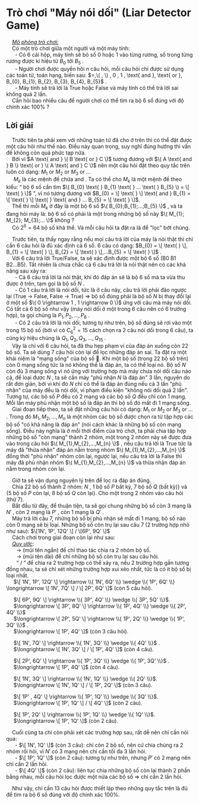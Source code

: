 # Trò chơi "Máy nói dối" (Liar Detector Game)
&nbsp;&nbsp;&nbsp;&nbsp;*<ins>Mô phỏng trò chơi:</ins>* <br>
&nbsp;&nbsp;&nbsp;&nbsp;Có một trò chơi giữa một người và một máy tính: <br>
&nbsp;&nbsp;&nbsp;&nbsp;&nbsp;&nbsp;- Có 6 cái hộp, máy tính sẽ bỏ số 0 hoặc 1 vào từng rương, số trong từng rương được kí hiệu từ $B_{0}$ tới $B_{5}$ . <br>
&nbsp;&nbsp;&nbsp;&nbsp;&nbsp;&nbsp;- Người chơi được quyền hỏi $n$ câu hỏi, mỗi câu hỏi chỉ được sử dụng các toán tử, toán hạng, biến sau: $=,\( , \) , 0 , 1 , \text{ and }, \text{ or }, B_{0}, B_{1}, B_{2}, B_{3}, B_{4}, B_{5}$ . <br>
&nbsp;&nbsp;&nbsp;&nbsp;&nbsp;&nbsp;- Máy tính sẽ trả lời là True hoặc False và máy tính có thể trả lời sai không quá 2 lần. <br>
&nbsp;&nbsp;&nbsp;&nbsp;Cần hỏi bao nhiểu câu  để người chơi có thể tìm ra bộ 6 số đúng với độ chính xác 100% ? <br>

## Lời giải
&nbsp;&nbsp;&nbsp;&nbsp;Trước tiên ta phải xem với những toán tử đã cho ở trên thì có thể đặt được một câu hỏi như thế nào. Điều này quan trọng, suy nghĩ đúng hướng thì vấn đề không còn quá phức tạp nữa. <br>
&nbsp;&nbsp;&nbsp;&nbsp;Bởi vì $A \text{ and } \( B \text{ or } C \)$ tương đương với $\( A \text{ and } B \) \text{ or } \( A \text{ and } C \)$ nên một câu hỏi đặt theo quy tắc trên luôn có dạng: $M_{1} \text{ } \text{or} \text{ } M_{2} \text{ } \text{or} \text{ } M_{3} \text{ } \text{or} \text{ } ...$ <br>
&nbsp;&nbsp;&nbsp;&nbsp; $M_{k}$ là các mệnh đề chứa $\text{and}$ . Ta có thể cho $M_{k}$ là một mệnh đề theo kiểu: “ bộ 6 số cần tìm $\( B_{0} \text{ } B_{1} \text{ } ... \text{ } B_{5} \) = \[ \text{  } \]$ ”, vì nó tương đương với $B_{0} = \[ \text{ } \] \text{ and } B_{1} = \[  \text{ } \] \text{ } \text{ and } ... B_{5} = \[ \text{ } \]$. <br>
&nbsp;&nbsp;&nbsp;&nbsp;Thế thì mỗi $M_k$ ở đây là một bộ 6 số $\( B_{0};B_{1};...;B_{5} \)$ , và ta đang hỏi máy là: bộ 6 số có phải là một trong những bộ số này $\( M_{1}; M_{2}; M_{3};... \)$ không ? <br>
&nbsp;&nbsp;&nbsp;&nbsp;Có $2^{6} = 64$ bộ số khả thể. Và mỗi câu hỏi ta đặt ra là để "lọc" bớt chúng. <br>

&nbsp;&nbsp;&nbsp;&nbsp;Trước tiên, ta thấy ngay rằng nếu mọi câu trả lời của máy là nói thật thì chỉ cần 6 câu hỏi là đủ xác định cả 6 số. 6 câu có dạng:  $B_{0} = \[ \text{ } \], B_{1} = \[ \text{ } \], B_{2} = \[ \text{ } \],...B_{5} = \[ \text{ } \]$ . <br>
&nbsp;&nbsp;&nbsp;&nbsp;Với 6 câu trả lời True/False, ta sẽ xác định được một bộ 6 số (B0 B1 B2...B5). Tất nhiên là chưa chắc cả 6 câu trả lời là nói thật nên có các khả năng sau xảy ra: <br>
&nbsp;&nbsp;&nbsp;&nbsp;&nbsp;&nbsp;- Cả 6 câu trả lời là nói thật, khi đó đáp án sẽ là bộ 6 số mà ta vừa thu được ở trên, tạm gọi là bộ số $N$ . <br>
&nbsp;&nbsp;&nbsp;&nbsp;&nbsp;&nbsp;- Có 1 câu trả lời là nói dối, tức là ở câu này, câu trả lời phải đảo ngược lại (True $\rightarrow$ False, False $\rightarrow$ True) $\Rightarrow$ bộ số đúng phải là bộ số $N$ bị thay đổi lại ở một số $\( 0 \rightarrow 1 , 1 \rightarrow 0 \)$ ứng với câu mà máy nói dối. Có tất cả 6 bộ số như vậy (máy nói dối ở một trong 6 câu nên có 6 trường hợp), ta gọi chúng là $P_{1}, P_{2}, ..., P_{6}$ . <br>
&nbsp;&nbsp;&nbsp;&nbsp;&nbsp;&nbsp;- Có 2 câu trả lời là nói dối, tương tự như trên, bộ số đúng sẽ rơi vào một trong 15 bộ số (bởi vì có $C_6^2 = 15$ cách chọn ra 2 câu nói dối trong 6 câu), ta cũng ký hiệu chúng là $Q_{1}, Q_{2}, Q_{3}, ..., Q_{15}$ . <br>
&nbsp;&nbsp;&nbsp;&nbsp;Vậy là chỉ với 6 câu hỏi, ta đã thu hẹp phạm vi của đáp án xuống còn 22 bộ số. Ta sẽ dùng 7 câu hỏi còn lại để lọc những đáp án sai.
Ta đặt ra một khái niệm là "mạng sống" của bộ số 🐧. Khi một bộ số (trong 22 bộ số trên) còn $0$ mạng sống tức là nó không thể là đáp án, ta có thể loại nó. Bộ số $N$ còn đủ 3 mạng sống vì nó ứng với trường hợp mà máy chưa nói dối câu nào cả, để loại được $N$ , ta sẽ cần máy "phủ nhận $N$ là đáp án" 3 lần, nguyên do rất đơn giản, bởi vì khi đó $N$ chỉ có thể là đáp án đúng nếu cả 3 lần "phủ nhận" của máy đều là nói dối, vi phạm điều kiện "không nói dối quá 2 lần". Tương tự, các bộ số $P$ đều có 2 mạng và các bộ số $Q$ đều chỉ còn 1 mạng. Mỗi lần máy phủ nhận một bộ số là đáp án thì bộ số đó mất đi 1 mạng sống.<br>
&nbsp;&nbsp;&nbsp;&nbsp;Giai đoạn tiếp theo, ta sẽ đặt những câu hỏi có dạng: $M_{1} \text{ } \text{or} \text{ } M_{2} \text{ } \text{or} \text{ } M_{3} \text{ } \text{or} \text{ } ...$ . Trong đó $M_{1},M_{2},...,M_{n}$ là một nhóm các bộ số được chọn ra từ tập hợp các bộ số "có khả năng là đáp án" (nói cách khác là những bộ số còn mạng sống). Điều này nghĩa là ở mỗi thời điểm của trò chơi, ta phải chia tập hợp những bộ số "còn mạng" thành 2 nhóm, một trong 2 nhóm này sẽ được đưa vào trong câu hỏi $\( M_{1},M_{2},...,M_{n} \)$ , nếu câu trả lời là True tức là máy đã "thừa nhận" đáp án nằm trong nhóm $\( M_{1},M_{2},...,M_{n} \)$ đồng thời "phủ nhận" nhóm còn lại, ngược lại, nếu câu trả lời là False thì máy đã phủ nhận nhóm $\( M_{1},M_{2},...,M_{n} \)$ và thừa nhận đáp án nằm trong nhóm còn lại. <br>

&nbsp;&nbsp;&nbsp;&nbsp;Giờ ta sẽ vận dụng nguyên lý trên để lọc ra đáp án đúng. <br>
&nbsp;&nbsp;&nbsp;&nbsp;Chia 22 bộ số thành 2 nhóm: $N$ , 1 bộ số $P$ bất kỳ, 7 bộ số $Q$ (bất kỳ)} và {5 bộ số $P$ còn lại, 8 bộ số $Q$ còn lại}. Cho một trong 2 nhóm vào câu hỏi (thứ 7). <br>
&nbsp;&nbsp;&nbsp;&nbsp;Bắt đầu từ đây, để thuận tiện, ta sẽ gọi chung những bộ số còn 3 mạng là $N'$ , còn 2 mạng là $P'$ , còn 1 mạng là $Q'$ . <br>
&nbsp;&nbsp;&nbsp;&nbsp;Máy trả lời câu 7, những bộ số bị phủ nhận sẽ mất đi 1 mạng, bộ số nào còn 0 mạng sẽ bị loại. Những bộ số còn trụ lại sau câu 7 (2 trường hợp nhỏ như sau): $\[1N', 1P', 12Q' \] / \[6P', 9Q' \]$ <br>
&nbsp;&nbsp;&nbsp;&nbsp;Cách chơi trong giai đoạn còn lại như sau: <br>
&nbsp;&nbsp;&nbsp;&nbsp;*<ins>Quy ước</ins>*: <br>
&nbsp;&nbsp;&nbsp;&nbsp;&nbsp;&nbsp; $\rightarrow$ (mũi tên ngắn) để chỉ thao tác chia ra 2 nhóm bộ số. <br>
&nbsp;&nbsp;&nbsp;&nbsp;&nbsp;&nbsp; $\longrightarrow$ (mũi tên dài) để chỉ những bộ số còn trụ lại sau câu hỏi. <br>
&nbsp;&nbsp;&nbsp;&nbsp;&nbsp;&nbsp; “ / ” để chia ra 2 trường hợp có thể xảy ra, nếu 2 trường hợp gần tương đồng nhau, ta sẽ chỉ xét những trường hợp xui xẻo nhất, tức là có ít bộ số bị loại nhất. <br>
&nbsp;&nbsp;&nbsp;&nbsp; $\[ 1N', 1P', 12Q' \] \rightarrow \\{ 1N', 6Q' \\} \wedge \\{ 1P', 6Q' \\} \longrightarrow \[ 1N', 7Q' \] / \[ 2P', 6Q' \]$ (còn 5 câu hỏi). <br>

&nbsp;&nbsp;&nbsp;&nbsp; $\[ 6P', 9Q' \] \rightarrow \\{ 3P', 4Q' \\} \wedge \\{ 3P', 5Q' \\}$. <br>
&nbsp;&nbsp;&nbsp;&nbsp; $\longrightarrow \[ 3P', 8Q' \] \rightarrow \\{ 1P', 4Q' \\} \wedge \\{ 2P', 4Q' \\}$ <br>
&nbsp;&nbsp;&nbsp;&nbsp; $\longrightarrow \[ 2P', 5Q' \] \rightarrow \\{ 1P', 2Q' \\} \wedge \\{ 1P', 3Q' \\}$ .<br>
&nbsp;&nbsp;&nbsp;&nbsp; $\longrightarrow \[ 1P', 4Q' \]$ (còn 3 câu hỏi). <br>

&nbsp;&nbsp;&nbsp;&nbsp; $\[ 1N', 7Q' \] \rightarrow \\{ 1N', 3Q' \\} \wedge \\{ 4Q' \\}$ . <br>
&nbsp;&nbsp;&nbsp;&nbsp; $\longrightarrow \[ 1N', 3Q' \] / \[ 1P', 4Q' \]$ (còn 4 câu). <br>

&nbsp;&nbsp;&nbsp;&nbsp; $\[ 2P', 6Q' \] \rightarrow \\{ 1P', 3Q' \\} \wedge \\{ 1P', 3Q' \\}$ . <br>
&nbsp;&nbsp;&nbsp;&nbsp; $\longrightarrow \[ 1P', 4Q' \]$ (còn 4 câu). <br>

&nbsp;&nbsp;&nbsp;&nbsp; $\[ 1N', 3Q' \] \rightarrow \\{ 1N', 1Q' \\} \wedge \\{ 2Q' \\}$. <br>
&nbsp;&nbsp;&nbsp;&nbsp; $\longrightarrow \[ 1N', 1Q' \] / \[ 1P', 2Q' \]$ (còn 3 câu). <br>

&nbsp;&nbsp;&nbsp;&nbsp; $\[ 1P' , 4Q' \] \rightarrow \\{ 1P', 1Q' \\} \wedge \\{ 3Q' \\}$. <br> 
&nbsp;&nbsp;&nbsp;&nbsp; $\longrightarrow \[ 1P', 1Q' \] / \[ 4Q' \]$ (còn 2 câu). <br>

&nbsp;&nbsp;&nbsp;&nbsp; $\[ 1P', 2Q' \] \rightarrow \\{ 1P', 1Q' \\} \wedge \\{ 1Q' \\}$. <br>
&nbsp;&nbsp;&nbsp;&nbsp; $\longrightarrow \[ 1P', 1Q' \]$ (còn 2 câu). <br>

&nbsp;&nbsp;&nbsp;&nbsp;Cuối cùng ta chỉ còn phải xét các trường hợp sau, rất dễ nên chỉ cần nói qua: <br>
&nbsp;&nbsp;&nbsp;&nbsp;&nbsp;&nbsp;- $\[ 1N', 1Q' \]$ (còn 3 câu): chỉ còn 2 bộ số, nên cứ chia chúng ra 2 nhóm rồi hỏi, vì $N'$ có 3 mạng nên chỉ cần tối đa 3 lần hỏi. <br>
&nbsp;&nbsp;&nbsp;&nbsp;&nbsp;&nbsp;- $\[ 1P', 1Q' \]$ (còn 2 câu): tương tự như trên, nhưng $P'$ có 2 mạng nên chỉ cần 2 lần hỏi. <br>
&nbsp;&nbsp;&nbsp;&nbsp;&nbsp;&nbsp;- $\[ 4Q' \]$ (còn 2 câu): liên tục chia những bộ số còn lại thành 2 phần bằng nhau, mỗi câu hỏi lọc được một nửa các bộ số $\Rightarrow$ chỉ cần 2 lần hỏi. <br>

&nbsp;&nbsp;&nbsp;&nbsp;Như vậy, chỉ cần 13 câu hỏi được thiết lập theo những quy tắc trên là đủ để tìm ra bộ 6 số đúng với độ chính xác 100%. <br>













